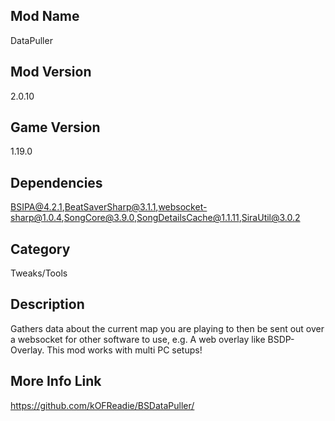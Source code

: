 ## Mod Name
DataPuller

## Mod Version
2.0.10

## Game Version
1.19.0

## Dependencies
BSIPA@4.2.1,BeatSaverSharp@3.1.1,websocket-sharp@1.0.4,SongCore@3.9.0,SongDetailsCache@1.1.11,SiraUtil@3.0.2

## Category
Tweaks/Tools

## Description
Gathers data about the current map you are playing to then be sent out over a websocket for other software to use, e.g. A web overlay like BSDP-Overlay. This mod works with multi PC setups!

## More Info Link
https://github.com/kOFReadie/BSDataPuller/